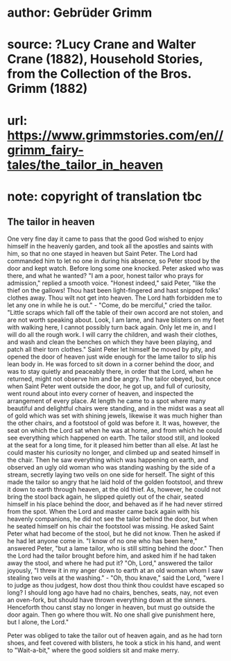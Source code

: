 # author: Gebrüder Grimm
# source: ?Lucy Crane and Walter Crane (1882), Household Stories, from the Collection of the Bros. Grimm (1882)
# url: https://www.grimmstories.com/en//grimm_fairy-tales/the_tailor_in_heaven
# note: copyright of translation tbc

## The tailor in heaven 

One very fine day it came to pass that the good God wished to enjoy
himself in the heavenly garden, and took all the apostles and saints
with him, so that no one stayed in heaven but Saint Peter. The Lord had
commanded him to let no one in during his absence, so Peter stood by the
door and kept watch. Before long some one knocked. Peter asked who was
there, and what he wanted? "I am a poor, honest tailor who prays for
admission," replied a smooth voice. "Honest indeed," said Peter,
"like the thief on the gallows! Thou hast been light-fingered and hast
snipped folks' clothes away. Thou wilt not get into heaven. The Lord
hath forbidden me to let any one in while he is out." - "Come, do be
merciful," cried the tailor. "Little scraps which fall off the table
of their own accord are not stolen, and are not worth speaking about.
Look, I am lame, and have blisters on my feet with walking here, I
cannot possibly turn back again. Only let me in, and I will do all the
rough work. I will carry the children, and wash their clothes, and wash
and clean the benches on which they have been playing, and patch all
their torn clothes." Saint Peter let himself be moved by pity, and
opened the door of heaven just wide enough for the lame tailor to slip
his lean body in. He was forced to sit down in a corner behind the door,
and was to stay quietly and peaceably there, in order that the Lord,
when he returned, might not observe him and be angry. The tailor obeyed,
but once when Saint Peter went outside the door, he got up, and full of
curiosity, went round about into every corner of heaven, and inspected
the arrangement of every place. At length he came to a spot where many
beautiful and delightful chairs were standing, and in the midst was a
seat all of gold which was set with shining jewels, likewise it was much
higher than the other chairs, and a footstool of gold was before it. It
was, however, the seat on which the Lord sat when he was at home, and
from which he could see everything which happened on earth. The tailor
stood still, and looked at the seat for a long time, for it pleased him
better than all else. At last he could master his curiosity no longer,
and climbed up and seated himself in the chair. Then he saw everything
which was happening on earth, and observed an ugly old woman who was
standing washing by the side of a stream, secretly laying two veils on
one side for herself. The sight of this made the tailor so angry that he
laid hold of the golden footstool, and threw it down to earth through
heaven, at the old thief. As, however, he could not bring the stool back
again, he slipped quietly out of the chair, seated himself in his place
behind the door, and behaved as if he had never stirred from the spot.
When the Lord and master came back again with his heavenly companions,
he did not see the tailor behind the door, but when he seated himself on
his chair the footstool was missing. He asked Saint Peter what had
become of the stool, but he did not know. Then he asked if he had let
anyone come in. "I know of no one who has been here," answered Peter,
"but a lame tailor, who is still sitting behind the door." Then the
Lord had the tailor brought before him, and asked him if he had taken
away the stool, and where he had put it? "Oh, Lord," answered the
tailor joyously, "I threw it in my anger down to earth at an old woman
whom I saw stealing two veils at the washing." - "Oh, thou knave,"
said the Lord, "were I to judge as thou judgest, how dost thou think
thou couldst have escaped so long? I should long ago have had no chairs,
benches, seats, nay, not even an oven-fork, but should have thrown
everything down at the sinners. Henceforth thou canst stay no longer in
heaven, but must go outside the door again. Then go where thou wilt. No
one shall give punishment here, but I alone, the Lord."

Peter was obliged to take the tailor out of heaven again, and as he had
torn shoes, and feet covered with blisters, he took a stick in his hand,
and went to "Wait-a-bit," where the good soldiers sit and make merry.
